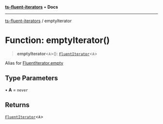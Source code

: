[**ts-fluent-iterators**](../README.md) • **Docs**

---

[ts-fluent-iterators](../README.md) / emptyIterator

# Function: emptyIterator()

> **emptyIterator**\<`A`\>(): [`FluentIterator`](../classes/FluentIterator.md)\<`A`\>

Alias for [FluentIterator.empty](../classes/FluentIterator.md#empty)

## Type Parameters

• **A** = `never`

## Returns

[`FluentIterator`](../classes/FluentIterator.md)\<`A`\>
